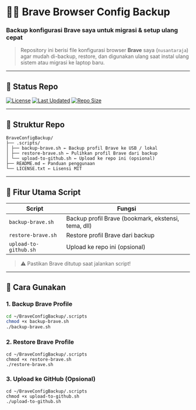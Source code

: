 # 🦸‍♂️ Brave Browser Config Backup  
### Backup konfigurasi Brave saya untuk migrasi & setup ulang cepat

> Repository ini berisi file konfigurasi browser **Brave** saya (`nusantaraja`) agar mudah di-backup, restore, dan digunakan ulang saat instal ulang sistem atau migrasi ke laptop baru.

---

## 🧷 Status Repo

[![License](https://img.shields.io/badge/License-MIT-blue)](LICENSE.txt) 
[![Last Updated](https://img.shields.io/github/last-commit/nusantaraja/BraveConfigBackup)](https://github.com/nusantaraja/BraveConfigBackup/commits/main) 
[![Repo Size](https://img.shields.io/github/repo-size/nusantaraja/BraveConfigBackup)]() 

---

## 📁 Struktur Repo

```
BraveConfigBackup/
├── .scripts/
│ ├── backup-brave.sh ← Backup profil Brave ke USB / lokal
│ ├── restore-brave.sh ← Pulihkan profil Brave dari backup
│ └── upload-to-github.sh ← Upload ke repo ini (opsional)
├── README.md ← Panduan penggunaan
└── LICENSE.txt ← Lisensi MIT
```

---

## 🧰 Fitur Utama Script

| Script                | Fungsi                                              |
| --------------------- | --------------------------------------------------- |
| `backup-brave.sh`     | Backup profil Brave (bookmark, ekstensi, tema, dll) |
| `restore-brave.sh`    | Restore profil Brave dari backup                    |
| `upload-to-github.sh` | Upload ke repo ini (opsional)                       |

> ⚠️ Pastikan Brave ditutup saat jalankan script!

---

## 🔧 Cara Gunakan

### 1. Backup Brave Profile

```bash
cd ~/BraveConfigBackup/.scripts
chmod +x backup-brave.sh
./backup-brave.sh
```

### 2. Restore Brave Profile

```
cd ~/BraveConfigBackup/.scripts
chmod +x restore-brave.sh
./restore-brave.sh
```

### 3. Upload ke GitHub (Opsional)

```
cd ~/BraveConfigBackup/.scripts
chmod +x upload-to-github.sh
./upload-to-github.sh
```
